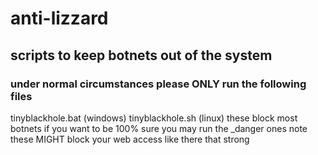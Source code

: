 # anti-lizzard
## scripts to keep botnets out of the system
### under normal circumstances please ONLY run the following files
tinyblackhole.bat (windows)
tinyblackhole.sh (linux) 
these block most botnets if you want to be 100% sure you may run the _danger ones note these MIGHT block your web access like there that strong
